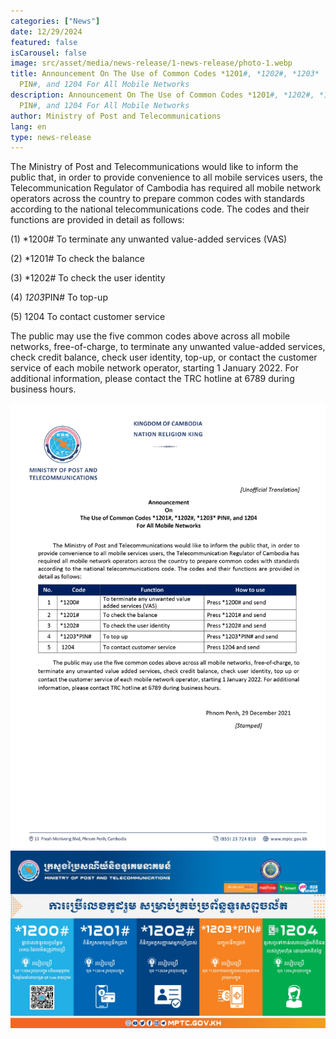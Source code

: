 ```yaml
---
categories: ["News"]
date: 12/29/2024
featured: false
isCarousel: false
image: src/asset/media/news-release/1-news-release/photo-1.webp
title: Announcement On The Use of Common Codes *1201#, *1202#, *1203*
  PIN#, and 1204 For All Mobile Networks
description: Announcement On The Use of Common Codes *1201#, *1202#, *1203*
  PIN#, and 1204 For All Mobile Networks
author: Ministry of Post and Telecommunications
lang: en
type: news-release
---
```


The Ministry of Post and Telecommunications would like to inform the public that, in order to provide convenience to all mobile services users, the Telecommunication Regulator of Cambodia has required all mobile network operators across the country to prepare common codes with standards according to the national telecommunications code. The codes and their functions are provided in detail as follows:

(1) \*1200# To terminate any unwanted value-added services (VAS)

(2) \*1201# To check the balance

(3) \*1202# To check the user identity

(4) *1203*PIN# To top-up

(5) 1204 To contact customer service

The public may use the five common codes above across all mobile networks, free-of-charge, to terminate any unwanted value-added services, check credit balance, check user identity, top-up, or contact the customer service of each mobile network operator, starting 1 January 2022. For additional information, please contact the TRC hotline at 6789 during business hours.

![photo 2](src/asset/media/news-release/1-news-release/photo-2.webp)
![photo 3](src/asset/media/news-release/1-news-release/photo-3.webp)
